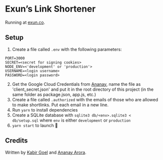 # Exun’s Link Shortener

Running at [exun.co](https://exun.co/shorten).

## Setup

1. Create a file called `.env` with the following parameters:

```
PORT=3000
SECRET=<secret for signing cookies>
NODE_ENV=<'development' or 'production'>
USERNAME=<login username>
PASSWORD=<login password>
```
2. Get the Google Cloud Credentials from [Ananay](https://ananayarora.com), name the file as 'client_secret.json' and put it in the root directory of this project (in the same folder as package.json, app.js, etc.)
3. Create a file called `.authorized` with the emails of those who are allowed to make shortlinks. Put each email in a new line.
4. Run `yarn` to install dependencies
5. Create a SQLite database with `sqlite3 db/<env>.sqlite3 < db/setup.sql` where `env` is either `development` or `production`
6. `yarn start` to launch 🚀


## Credits

Written by [Kabir Goel](https://kabirgoel.com/) and [Ananay Arora](https://ananayarora.com).
